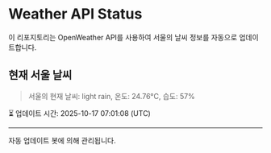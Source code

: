 
# Weather API Status

이 리포지토리는 OpenWeather API를 사용하여 서울의 날씨 정보를 자동으로 업데이트합니다.

## 현재 서울 날씨
> 서울의 현재 날씨: light rain, 온도: 24.76°C, 습도: 57%

⏳ 업데이트 시간: 2025-10-17 07:01:08 (UTC)

---
자동 업데이트 봇에 의해 관리됩니다.
